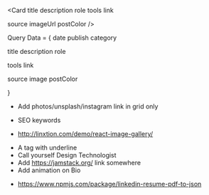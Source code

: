<!-- ---------- 
P1 
------------- -->

<!-- ---------- Card ------------- -->

<Card 
  title
  description
  role
  tools
  link

  source
  imageUrl
  postColor
/>

Query Data = {
  date
  publish
  category

  title
  description
  role
  
  tools
  link

  source
  image
  postColor

}

<!-- ---------- 
P2 
------------- -->

<!-- ---------- Photo-Grid ------------- -->

- Add photos/unsplash/instagram link in grid only

<!-- ---------- SEO ------------- -->

- SEO keywords


<!-- ---------- 
P3 
------------- -->
 
<!-- ---------- Photos ------------- -->

- http://linxtion.com/demo/react-image-gallery/ 

<!-- ---------- Other Ideas ------------- -->

- A tag with underline
- Call yourself Design Technologist
- Add https://jamstack.org/ link somewhere
- Add animation on Bio

<!-- Linkedin 2 JSON  -->

- https://www.npmjs.com/package/linkedin-resume-pdf-to-json